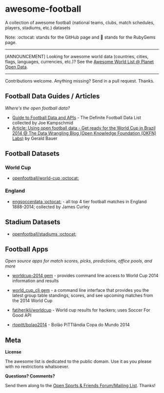 # awesome-football

A collection of awesome football (national teams, clubs, match schedules, players, stadiums, etc.) datasets

Note: :octocat: stands for the GitHub page and :gem: stands for the RubyGems page.

---

[ANNOUNCEMENT] Looking for awesome world data (countries, cities, flags, languages, currencies, etc.)? See the [Awesome World List @ Planet Open Data](https://github.com/planetopendata/awesome-world). 

---

Contributions welcome. Anything missing? Send in a pull request. Thanks.

## Football Data Guides / Articles

_Where's the open football data?_

- [Guide to Football Data and APIs](http://www.jokecamp.com/blog/guide-to-football-and-soccer-data-and-apis/) - The Definite Football Data List collected by Joe Kampschmid  
- [Article: Using open football data - Get ready for the World Cup in Brazil 2014 @ The Data Wrangling Blog (Open Knowledge Foundation (OKFN) Labs)](http://okfnlabs.org/blog/2014/05/06/open-data-world-cup.html) by Gerald Bauer

## Football Datasets

### World Cup

- [openfootball/world-cup :octocat:](https://github.com/openfootball/world-cup)

### England

- [engsoccerdata :octocat:](https://github.com/jalapic/engsoccerdata) - all top 4 tier football matches in England 1888-2014; collected by James Curley


## Stadium Datasets

- [openfootball/stadiums :octocat:](https://github.com/openfootball/stadiums)


## Football Apps

_Open source apps for match scores, picks, predictions, office pools, and more_

- [worldcup-2014 gem](https://github.com/hpoydar/worldcup-2014) - provides command line access to World Cup 2014 information and results
- [world_cup_cli gem](https://github.com/jameswilliamiii/world_cup_cli) - a command line interface that provides you the latest group table standings, scores, and see upcoming matches from the 2014 World Cup

- [fatiherikli/worldcup](https://github.com/fatiherikli/worldcup) - World cup results for hackers; uses Soccer For Good API
- [rtopitt/bolao2014](https://github.com/rtopitt/bolao2014) - Bolão PiTTlândia Copa do Mundo 2014




## Meta

**License**

The awesome list is dedicated to the public domain. Use it as you please with no restrictions whatsoever.

**Questions? Comments?**

Send them along to the [Open Sports & Friends Forum/Mailing List](http://groups.google.com/group/opensport). 
Thanks!
